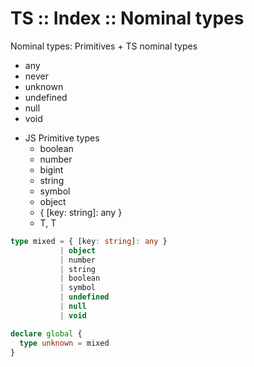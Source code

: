 # TS :: Index :: Nominal types

Nominal types: Primitives + TS nominal types
- any
- never
- unknown
- undefined
- null
- void

* JS Primitive types
  - boolean
  - number
  - bigint
  - string
  - symbol
  - object
  - { [key: string]: any }
  - T, T<A>


```ts
type mixed = { [key: string]: any }
           | object
           | number
           | string
           | boolean
           | symbol
           | undefined
           | null
           | void

declare global {
  type unknown = mixed
}
```
